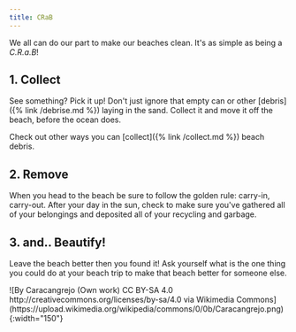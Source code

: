 ```yaml
---
title: CRaB
---
```

We all can do our part to make our beaches clean. It's as simple as being a *C.R.a.B*!

## 1. Collect
See something? Pick it up! Don't just ignore that empty can or other [debris]({% link /debrise.md %}) laying in the sand. Collect it and move it off the beach, before the ocean does.

Check out other ways you can [collect]({% link /collect.md %}) beach debris.

## 2. Remove
When you head to the beach be sure to follow the golden rule: carry-in, carry-out.  After your day in the sun, check to make sure you've gathered all of your belongings and deposited all of your recycling and garbage.

## 3. and.. Beautify!
Leave the beach better then you found it! Ask yourself what is the one thing you could do at your beach trip to make that beach better for someone else.

<span style="align:center">
![By Caracangrejo (Own work) CC BY-SA 4.0 http://creativecommons.org/licenses/by-sa/4.0 via Wikimedia Commons](https://upload.wikimedia.org/wikipedia/commons/0/0b/Caracangrejo.png){:width="150"}
</span>